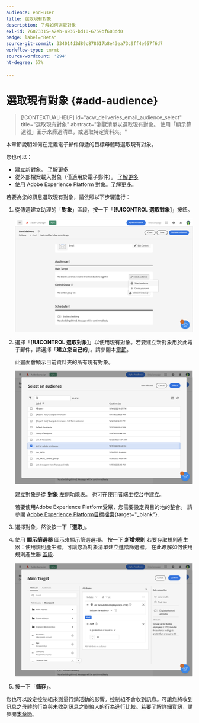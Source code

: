 ```yaml
---
audience: end-user
title: 選取現有對象
description: 了解如何選取對象
exl-id: 76873315-a2eb-4936-bd10-6759bf603dd0
badge: label="Beta"
source-git-commit: 334014d3d89c878617b8e43ea73c9ff4e957f6d7
workflow-type: tm+mt
source-wordcount: '294'
ht-degree: 57%

---
```



# 選取現有對象 {#add-audience}

>[!CONTEXTUALHELP]
>id="acw_deliveries_email_audience_select"
>title="選取現有對象"
>abstract="瀏覽清單以選取現有對象。 使用「顯示篩選器」圖示來篩選清單，或選取特定資料夾。"

本章節說明如何在定義電子郵件傳遞的目標母體時選取現有對象。

您也可以：

* 建立新對象。 [了解更多](segment-builder.md)
* 從外部檔案載入對象（僅適用於電子郵件）。 [了解更多](file-audience.md)
* 使用 Adobe Experience Platform 對象。[了解更多](aep-audience.md)。


若要為您的訊息選取現有對象，請依照以下步驟進行：

1. 從傳遞建立助理的「**對象**」區段，按一下「**[!UICONTROL 選取對象]**」按鈕。

   ![](assets/create-audience.png)

1. 選擇「**[!UICONTROL 選取對象]**」以使用現有對象。若要建立新對象用於此電子郵件，請選擇「**建立您自己的**」。請參閱本[章節](segment-builder.md)。

   此畫面會顯示目前資料夾的所有現有對象。

   ![](assets/create-audience2.png)

   建立對象是從 **對象** 左側功能表。 也可在使用者端主控台中建立。

   若要使用Adobe Experience Platform受眾，您需要設定與目的地的整合。 請參閱 [Adobe Experience Platform目標檔案](https://experienceleague.adobe.com/docs/experience-platform/destinations/home.html?lang=zh-Hant){target="_blank"}.

1. 選擇對象，然後按一下「**選取**」。
1. 使用 **顯示篩選器** 圖示來顯示篩選選項。 按一下 **新增規則** 若要存取規則產生器：使用規則產生器，可讓您為對象清單建立進階篩選器。 在此瞭解如何使用規則產生器 [區段](segment-builder.md).

   ![](assets/create-audience4.png)

1. 按一下「**儲存**」。

您也可以設定控制組來測量行銷活動的影響。控制組不會收到訊息。可讓您將收到訊息之母體的行為與未收到訊息之聯絡人的行為進行比較。若要了解詳細資訊，請參閱[本章節](control-group.md)。